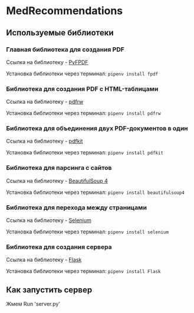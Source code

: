 # MedRecommendations
<h2>Используемые библиотеки</h2> 
<h3>Главная библиотека для создания PDF</h3>

Ссылка на библиотеку - [PyFPDF](https://pyfpdf.readthedocs.io/en/latest/)

Установка библиотеки через терминал: `pipenv install fpdf`

<h3>Библиотека для создания PDF с HTML-таблицами</h3>

Ссылка на библиотеку - [pdfrw](https://pypi.org/project/pdfrw/)

Установка библиотеки через терминал: `pipenv install pdfrw`

<h3>Библиотека для объединения двух PDF-документов в один</h3>

Ссылка на библиотеку - [pdfkit](https://pypi.org/project/pdfkit/)

Установка библиотеки через терминал: `pipenv install pdfkit`

<h3>Библиотека для парсинга с сайтов</h3>

Ссылка на библиотеку - [BeautifulSoup 4](https://pypi.org/project/beautifulsoup4/)

Установка библиотеки через терминал: `pipenv install beautifulsoup4`

<h3>Библиотека для перехода между страницами</h3>

Ссылка на библиотеку - [Selenium](https://pypi.org/project/selenium/)

Установка библиотеки через терминал: `pipenv install selenium`

<h3>Библиотека для создания сервера</h3>

Ссылка на библиотеку - [Flask](https://pypi.org/project/Flask/)

Установка библиотеки через терминал: `pipenv install Flask`

<h2>Как запустить сервер</h2>

Жмем Run 'server.py'